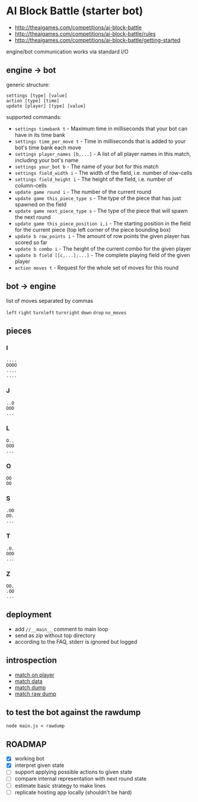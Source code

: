 # AI Block Battle (starter bot)

* <http://theaigames.com/competitions/ai-block-battle>
* <http://theaigames.com/competitions/ai-block-battle/rules>
* <http://theaigames.com/competitions/ai-block-battle/getting-started>


engine/bot communication works via standard I/O


## engine -> bot

generic structure:

`settings [type] [value]`  
`action [type] [time]`  
`update [player] [type] [value]`

supported commands:

* `settings timebank t` -	Maximum time in milliseconds that your bot can have in its time bank
* `settings time_per_move t` -	Time in milliseconds that is added to your bot's time bank each move
* `settings player_names [b,...]` -	A list of all player names in this match, including your bot's name
* `settings your_bot b` -	The name of your bot for this match
* `settings field_width i` -	The width of the field, i.e. number of row-cells
* `settings field_height i` -	The height of the field, i.e. number of column-cells
* `update game round i` -	The number of the current round
* `update game this_piece_type s` -	The type of the piece that has just spawned on the field
* `update game next_piece_type s` -	The type of the piece that will spawn the next round
* `update game this_piece_position i,i` -	The starting position in the field for the current piece (top left corner of the piece bounding box)
* `update b row_points i` -	The amount of row points the given player has scored so far
* `update b combo i` -	The height of the current combo for the given player
* `update b field [[c,...];...]` -	The complete playing field of the given player
* `action moves t` - Request for the whole set of moves for this round



## bot -> engine

list of moves separated by commas

`left`
`right`
`turnleft`
`turnright`
`down`
`drop`
`no_moves`


## pieces

### I

```
....
OOOO
....
....
```

### J

```
..O
OOO
...
```

### L


```
O..
OOO
...
```

### O

```
OO
OO
```

### S

```
.OO
OO.
...
```

### T

```
.O.
OOO
...
```

### Z

```
OO.
.OO
...
```

## deployment

* add `//__main__` comment to main loop
* send as zip without top directory
* according to the FAQ, stderr is ignored but logged


## introspection

* [match on player](http://theaigames.com/competitions/ai-block-battle/games/55b6d0801c687b361d5ba3ff)
* [match data](http://theaigames.com/competitions/ai-block-battle/games/55b6d0801c687b361d5ba3ff/data)
* [match dump](http://theaigames.com/competitions/ai-block-battle/games/55b6d0801c687b361d5ba3ff/dump)
* [match raw dump](http://theaigames.com/competitions/ai-block-battle/games/55b6d0801c687b361d5ba3ff/rawdump)


## to test the bot against the rawdump

    node main.js < rawdump


## ROADMAP

* [x] working bot
* [x] interpret given state
* [ ] support applying possible actions to given state
* [ ] compare internal representation with next round state
* [ ] estimate basic strategy to make lines
* [ ] replicate hosting app locally (shouldn't be hard)
